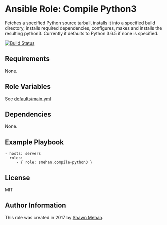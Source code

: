 # Ansible Role: Compile Python3

Fetches a specified Python source tarball, installs it into a specified build directory,
installs required dependencies, configures, makes and installs the resulting python3.
Currently it defaults to Python 3.6.5 if none is specified.

[![Build Status](https://travis-ci.org/smehan/ansible-role-compile-python3.svg?branch=master)](https://travis-ci.org/smehan/ansible-role-compile-python3)

## Requirements

None.

## Role Variables

See [defaults/main.yml](defaults/main.yml)

## Dependencies

None.

## Example Playbook

    - hosts: servers
      roles:
         - { role: smehan.compile-python3 }

## License

MIT

## Author Information

This role was created in 2017 by [Shawn Mehan](https://www.shawnmehan.com).